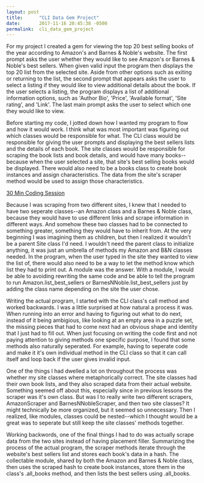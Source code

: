 ```yaml
---
layout: post
title:      "CLI Data Gem Project"
date:       2017-11-16 20:45:38 -0500
permalink:  cli_data_gem_project
---
```



For my project I created a gem for viewing the top 20 best selling books of the year according to Amazon's and Barnes & Noble's website. The first prompt asks the user whether they would like to see Amazon's or Barnes & Noble's best sellers. When given valid input the program then displays the top 20 list from the selected site. Aside from other options such as exiting or returning to the list, the second prompt that appears asks the user to select a listing if they would like to view additional details about the book. If the user selects a listing, the program displays a list of additional information options, such as 'Author Bio', 'Price', 'Available format', 'Site rating', and 'Link'. The last main prompt asks the user to select which one they would like to view. 

Before starting my code, I jotted down how I wanted my program to flow and how it would work. I think what was most important was figuring out which classes would be responsible for what. The CLI class would be responsible for giving the user prompts and displaying the best sellers lists and the details of each book. The site classes would be responsible for scraping the book lists and book details, and would have many books--because when the user selected a site, that site's best selling books would be displayed. There would also need to be a books class to create book instances and assign characteristics. The data from the site's scraper method would be used to assign those characteristics. 

[30 Min Coding Session](https://soapbox.wistia.com/videos/TkTttQWuc0)

Because I was scraping from two different sites, I knew that I needed to have two seperate classes--an Amazon class and a Barnes & Noble class, because they would have to use different links and scrape information in different ways. And somehow these two classes had to be connected to something greater, something they would have to inherit from. At the very beginning I was imagining them as children, but then I realized it wouldn't be a parent Site class I'd need. I wouldn't need the parent class to initialize anything, it was just an umbrella of methods my Amazon and B&N classes needed. In the program, when the user typed in the site they wanted to view the list of, there would also need to be a way to let the method know which list they had to print out. A module was the answer. With a module, I would be able to avoiding rewriting the same code and be able to tell the program to run Amazon.list_best_sellers or BarnesNNoble.list_best_sellers just by adding the class name depending on the site the user chose.

Writing the actual program, I started with the CLI class's call method and worked backwards. I was a little surprised at how natural a process it was. When running into an error and having to figuring out what to do next, instead of it being ambigious, like looking at an empty area in a puzzle set, the missing pieces that had to come next had an obvious shape and identity that I just had to fill out. When just focusing on writing the code first and not paying attention to giving methods one specific purpose, I found that some methods also naturally seperated. For example, having to seperate code and make it it's own individual method in the CLI class so that it can call itself and loop back if the user gives invalid input.


One of the things I had dwelled a lot on throughout the process was whether my site classes where metaphorically correct. The site classes had their own book lists, and they also scraped data from their actual website. Something seemed off about this, especially since in previous lessons the scraper was it's own class. But was I to really write two different scrapers, AmazonScraper and BarnesNNobleScraper, and then two site classes? It might technically be more organized, but it seemed so unnecessary. Then I  realized, like modules, classes could be nested--which I thought would be a great was to seperate but still keep the site classes' methods together.    

Working backwords, one of the final things I had to do was actually scrape data from the two sites instead of having placement filler. Summarizing the process of the actual program, the scraper methods iterate through the website's best sellers list and stores each book's data in a hash. The collectable module, shared by both the Amazon and Barnes & Noble class, then uses the scraped hash to create book instances, store them in the class's .all_books method, and then lists the best sellers using .all_books.  


